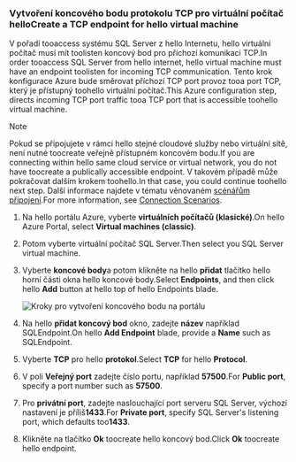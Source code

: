 ### <a name="create-a-tcp-endpoint-for-hello-virtual-machine"></a><span data-ttu-id="dd61f-101">Vytvoření koncového bodu protokolu TCP pro virtuální počítač hello</span><span class="sxs-lookup"><span data-stu-id="dd61f-101">Create a TCP endpoint for hello virtual machine</span></span>
<span data-ttu-id="dd61f-102">V pořadí tooaccess systému SQL Server z hello Internetu, hello virtuální počítač musí mít toolisten koncový bod pro příchozí komunikaci TCP.</span><span class="sxs-lookup"><span data-stu-id="dd61f-102">In order tooaccess SQL Server from hello internet, hello virtual machine must have an endpoint toolisten for incoming TCP communication.</span></span> <span data-ttu-id="dd61f-103">Tento krok konfigurace Azure bude směrovat příchozí TCP port provoz tooa port TCP, který je přístupný toohello virtuální počítač.</span><span class="sxs-lookup"><span data-stu-id="dd61f-103">This Azure configuration step, directs incoming TCP port traffic tooa TCP port that is accessible toohello virtual machine.</span></span>

> [!NOTE]
> <span data-ttu-id="dd61f-104">Pokud se připojujete v rámci hello stejné cloudové služby nebo virtuální sítě, není nutné toocreate veřejně přístupném koncovém bodu.</span><span class="sxs-lookup"><span data-stu-id="dd61f-104">If you are connecting within hello same cloud service or virtual network, you do not have toocreate a publically accessible endpoint.</span></span> <span data-ttu-id="dd61f-105">V takovém případě může pokračovat dalším krokem toohello.</span><span class="sxs-lookup"><span data-stu-id="dd61f-105">In that case, you could continue toohello next step.</span></span> <span data-ttu-id="dd61f-106">Další informace najdete v tématu věnovaném [scénářům připojení](../articles/virtual-machines/windows/sqlclassic/virtual-machines-windows-classic-sql-connect.md#connection-scenarios).</span><span class="sxs-lookup"><span data-stu-id="dd61f-106">For more information, see [Connection Scenarios](../articles/virtual-machines/windows/sqlclassic/virtual-machines-windows-classic-sql-connect.md#connection-scenarios).</span></span>
> 
> 

1. <span data-ttu-id="dd61f-107">Na hello portálu Azure, vyberte **virtuálních počítačů (klasické)**.</span><span class="sxs-lookup"><span data-stu-id="dd61f-107">On hello Azure Portal, select **Virtual machines (classic)**.</span></span>
2. <span data-ttu-id="dd61f-108">Potom vyberte virtuální počítač SQL Server.</span><span class="sxs-lookup"><span data-stu-id="dd61f-108">Then select you SQL Server virtual machine.</span></span>
3. <span data-ttu-id="dd61f-109">Vyberte **koncové body**a potom klikněte na hello **přidat** tlačítko hello horní části okna hello koncové body.</span><span class="sxs-lookup"><span data-stu-id="dd61f-109">Select **Endpoints**, and then click hello **Add** button at hello top of hello Endpoints blade.</span></span>
   
    ![Kroky pro vytvoření koncového bodu na portálu](./media/virtual-machines-sql-server-connection-steps/portal-endpoint-creation.png)
4. <span data-ttu-id="dd61f-111">Na hello **přidat koncový bod** okno, zadejte **název** například SQLEndpoint.</span><span class="sxs-lookup"><span data-stu-id="dd61f-111">On hello **Add Endpoint** blade, provide a **Name** such as SQLEndpoint.</span></span>
5. <span data-ttu-id="dd61f-112">Vyberte **TCP** pro hello **protokol**.</span><span class="sxs-lookup"><span data-stu-id="dd61f-112">Select **TCP** for hello **Protocol**.</span></span>
6. <span data-ttu-id="dd61f-113">V poli **Veřejný port** zadejte číslo portu, například **57500**.</span><span class="sxs-lookup"><span data-stu-id="dd61f-113">For **Public port**, specify a port number such as **57500**.</span></span>
7. <span data-ttu-id="dd61f-114">Pro **privátní port**, zadejte naslouchající port serveru SQL Server, výchozí nastavení je příliš**1433**.</span><span class="sxs-lookup"><span data-stu-id="dd61f-114">For **Private port**, specify SQL Server's listening port, which defaults too**1433**.</span></span>
8. <span data-ttu-id="dd61f-115">Klikněte na tlačítko **Ok** toocreate hello koncový bod.</span><span class="sxs-lookup"><span data-stu-id="dd61f-115">Click **Ok** toocreate hello endpoint.</span></span>

